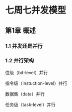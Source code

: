 # 七周七并发模型 #

## 第1章 概述 ##

### 1.1 并发还是并行 ###

### 1.2 并行架构 ###

位级（bit-level）并行

指令级（instuction-level）并行

数据集（data）并行

任务级（task-level）并行